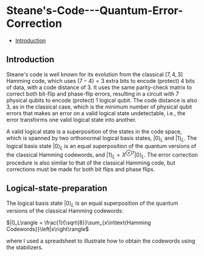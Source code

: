 # Steane's-Code---Quantum-Error-Correction

- [Introduction](#introduction)

## Introduction

Steane's code is well known for its evolution from the classical $[7,4,3]$ Hamming code, which uses $(7-4)=3$ extra bits to encode (protect) 4 bits of data, with a code distance of 3. It uses the same parity-check matrix to correct both bit-flip and phase-flip errors, resulting in a circuit with 7 physical qubits to encode (protect) 1 logical qubit. The code distance is also 3, as in the classical case, which is the minimum number of physical qubit errors that makes an error on a valid logical state undetectable, i.e., the error transforms one valid logical state into another.

A valid logical state is a superposition of the states in the code space, which is spanned by two orthonormal logical basis states, $\left|0\right\rangle_L$ and $\left|1\right\rangle_L$. The logical basis state $\left|0\right\rangle_L$​ is an equal superposition of the quantum versions of the classical Hamming codewords, and $\left|1\right\rangle_L=X^{\otimes7}\left|0\right\rangle_L$​. The error correction procedure is also similar to that of the classical Hamming code, but corrections must be made for both bit flips and phase flips.

## Logical-state-preparation

The logical basis state $\left|0\right\rangle_L$​ is an equal superposition of the quantum versions of the classical Hamming codewords:

$|0_L\rangle = \frac{1}{\sqrt{8}}\sum_{x\in\text{Hamming Codewords}}\left|x\right\rangle\$

where I used a spreadsheet to illustrate how to obtain the codewords using the stabilizers. 
